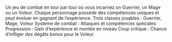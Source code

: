 Un jeu de combat en tour par tour où vous incarnez un Guerrier, un Mage ou un Voleur. Chaque personnage possède des compétences uniques et peut évoluer en gagnant de l’expérience.
Trois classes jouables : Guerrier, Mage, Voleur
Système de combat : Attaques et compétences spéciales
Progression : Gain d’expérience et montée en niveau
Coup critique : Chance d’infliger des dégâts bonus pour le Voleur
